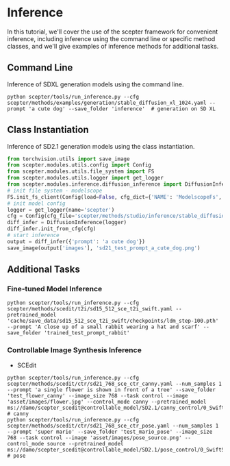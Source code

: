 # Inference

In this tutorial, we'll cover the use of the scepter framework for convenient inference, including inference using the command line or specific method classes, and we'll give examples of inference methods for additional tasks.

## Command Line
Inference of SDXL generation models using the command line.
```shell
python scepter/tools/run_inference.py --cfg scepter/methods/examples/generation/stable_diffusion_xl_1024.yaml --prompt 'a cute dog' --save_folder 'inference'  # generation on SD XL
```

## Class Instantiation
Inference of SD2.1 generation models using the class instantiation.
```python
from torchvision.utils import save_image
from scepter.modules.utils.config import Config
from scepter.modules.utils.file_system import FS
from scepter.modules.utils.logger import get_logger
from scepter.modules.inference.diffusion_inference import DiffusionInference
# init file system - modelscope
FS.init_fs_client(Config(load=False, cfg_dict={'NAME': 'ModelscopeFs', 'TEMP_DIR': 'cache/data'}))
# init model config
logger = get_logger(name='scepter')
cfg = Config(cfg_file='scepter/methods/studio/inference/stable_diffusion/sd21_pro.yaml')
diff_infer = DiffusionInference(logger)
diff_infer.init_from_cfg(cfg)
# start inference
output = diff_infer({'prompt': 'a cute dog'})
save_image(output['images'], 'sd21_test_prompt_a_cute_dog.png')
```

## Additional Tasks

### Fine-tuned Model Inference

```shell
python scepter/tools/run_inference.py --cfg scepter/methods/scedit/t2i/sd15_512_sce_t2i_swift.yaml --pretrained_model 'cache/save_data/sd15_512_sce_t2i_swift/checkpoints/ldm_step-100.pth' --prompt 'A close up of a small rabbit wearing a hat and scarf' --save_folder 'trained_test_prompt_rabbit'
```

### Controllable Image Synthesis Inference

- SCEdit
```shell
python scepter/tools/run_inference.py --cfg scepter/methods/scedit/ctr/sd21_768_sce_ctr_canny.yaml --num_samples 1 --prompt 'a single flower is shown in front of a tree' --save_folder 'test_flower_canny' --image_size 768 --task control --image 'asset/images/flower.jpg' --control_mode canny --pretrained_model ms://damo/scepter_scedit@controllable_model/SD2.1/canny_control/0_SwiftSCETuning/pytorch_model.bin   # canny
python scepter/tools/run_inference.py --cfg scepter/methods/scedit/ctr/sd21_768_sce_ctr_pose.yaml --num_samples 1 --prompt 'super mario' --save_folder 'test_mario_pose' --image_size 768 --task control --image 'asset/images/pose_source.png' --control_mode source --pretrained_model ms://damo/scepter_scedit@controllable_model/SD2.1/pose_control/0_SwiftSCETuning/pytorch_model.bin   # pose
```

